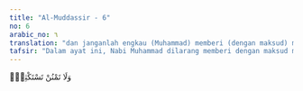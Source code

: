 ```yaml
---
title: "Al-Muddassir - 6"
no: 6
arabic_no: ٦
translation: "dan janganlah engkau (Muhammad) memberi (dengan maksud) memperoleh (balasan) yang lebih banyak."
tafsir: "Dalam ayat ini, Nabi Muhammad dilarang memberi dengan maksud memperoleh yang lebih banyak. Artinya dengan usaha dan ikhtiar mengajak manusia ke jalan Allah, serta dengan ilmu dan risalah yang disampaikan, beliau dilarang mengharapkan ganjaran atau upah yang lebih besar dari orang-orang yang diserunya. Tegasnya jangan menjadikan dakwah sebagai objek bisnis yang mendatangkan keuntungan duniawi. Bagi seorang nabi lebih ditekankan lagi agar tidak mengharapkan upah sama sekali dalam dakwah, guna memelihara keluhuran martabat kenabian yang dipikulnya."
---
```

وَلَا تَمْنُنْ تَسْتَكْثِرُۖ 